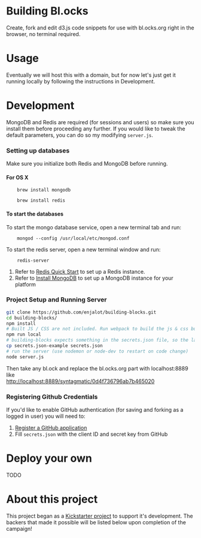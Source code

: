 # Building Bl.ocks
Create, fork and edit d3.js code snippets for use with bl.ocks.org right in the browser, no terminal required.

# Usage
Eventually we will host this with a domain, but for now let's just get it running locally by following the instructions in Development.

# Development
MongoDB and Redis are required (for sessions and users) so make sure you install them before proceeding any further. If you would like to tweak the default parameters, you can do so my modifying `server.js`. 

### Setting up databases
Make sure you initialize both Redis and MongoDB before running. 

#### For OS X

		brew install mongodb

		brew install redis


#### To start the databases

To start the mongo database service, open a new terminal tab and run:

		mongod --config /usr/local/etc/mongod.conf

To start the redis server, open a new terminal window and run:

		redis-server


1. Refer to [Redis Quick Start](http://redis.io/topics/quickstart) to set up a Redis instance.
2. Refer to [Install MongoDB](http://docs.mongodb.org/manual/installation/) to set up a MongoDB instance for your platform

### Project Setup and Running Server
```bash
git clone https://github.com/enjalot/building-blocks.git
cd building-blocks/
npm install
# Built JS / CSS are not included. Run webpack to build the js & css bundles (this process watches for any changes to any client-side files and repacks them during development so there might not be any apparent progress in the terminal)
npm run local 
# building-blocks expects something in the secrets.json file, so the last step is: (to place replace this with your credentials, see Registering Github Credentials below)
cp secrets.json-example secrets.json
# run the server (use nodemon or node-dev to restart on code change)
node server.js
```
Then take any bl.ock and replace the bl.ocks.org part with localhost:8889 like  
[http://localhost:8889/syntagmatic/0d4f736796ab7b465020](http://localhost:8889/syntagmatic/0d4f736796ab7b465020)  

### Registering Github Credentials
If you'd like to enable GitHub authentication (for saving and forking as a logged in user) you will need to: 

1. [Register a GitHub application](https://github.com/settings/developers)  
2. Fill `secrets.json` with the client ID and secret key from GitHub  


# Deploy your own
TODO

# About this project
This project began as a [Kickstarter project](https://www.kickstarter.com/projects/1058500513/building-blocks-0) to support it's development. The backers that made it possible will be listed below upon completion of the campaign!
